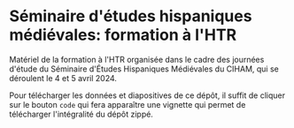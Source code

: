 # Séminaire d'études hispaniques médiévales: formation à l'HTR

Matériel de la formation à l'HTR organisée dans le cadre des journées d'étude du Séminaire d'Études Hispaniques Médiévales du CIHAM, qui se déroulent le 4 et 5 avril 2024. 

Pour télécharger les données et diapositives de ce dépôt, il suffit de cliquer sur le bouton `code` qui fera apparaître une vignette qui permet de télécharger l'intégralité du dépôt zippé. 
